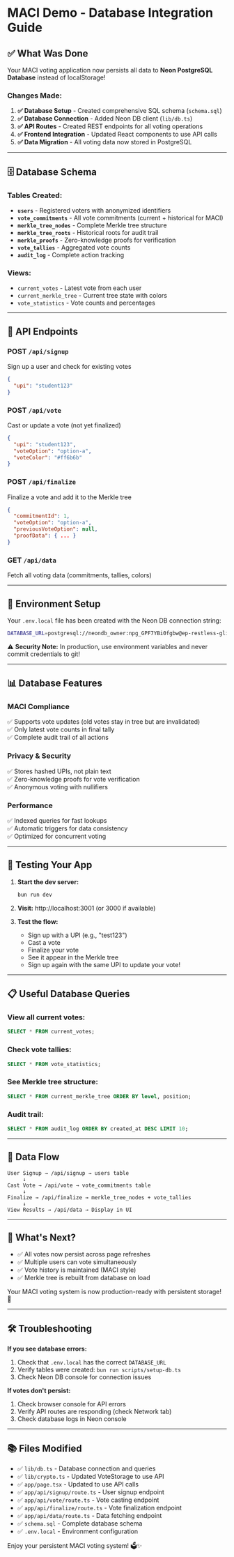 # MACI Demo - Database Integration Guide

## ✅ What Was Done

Your MACI voting application now persists all data to **Neon PostgreSQL Database** instead of localStorage!

### Changes Made:

1. **✅ Database Setup** - Created comprehensive SQL schema (`schema.sql`)
2. **✅ Database Connection** - Added Neon DB client (`lib/db.ts`)
3. **✅ API Routes** - Created REST endpoints for all voting operations
4. **✅ Frontend Integration** - Updated React components to use API calls
5. **✅ Data Migration** - All voting data now stored in PostgreSQL

---

## 🗄️ Database Schema

### Tables Created:

- **`users`** - Registered voters with anonymized identifiers
- **`vote_commitments`** - All vote commitments (current + historical for MACI)
- **`merkle_tree_nodes`** - Complete Merkle tree structure
- **`merkle_tree_roots`** - Historical roots for audit trail
- **`merkle_proofs`** - Zero-knowledge proofs for verification
- **`vote_tallies`** - Aggregated vote counts
- **`audit_log`** - Complete action tracking

### Views:

- `current_votes` - Latest vote from each user
- `current_merkle_tree` - Current tree state with colors
- `vote_statistics` - Vote counts and percentages

---

## 🚀 API Endpoints

### POST `/api/signup`

Sign up a user and check for existing votes

```json
{
  "upi": "student123"
}
```

### POST `/api/vote`

Cast or update a vote (not yet finalized)

```json
{
  "upi": "student123",
  "voteOption": "option-a",
  "voteColor": "#ff6b6b"
}
```

### POST `/api/finalize`

Finalize a vote and add it to the Merkle tree

```json
{
  "commitmentId": 1,
  "voteOption": "option-a",
  "previousVoteOption": null,
  "proofData": { ... }
}
```

### GET `/api/data`

Fetch all voting data (commitments, tallies, colors)

---

## 🔧 Environment Setup

Your `.env.local` file has been created with the Neon DB connection string:

```bash
DATABASE_URL=postgresql://neondb_owner:npg_GPF7YBi0fgbw@ep-restless-glitter-advc3pag-pooler.c-2.us-east-1.aws.neon.tech/neondb?sslmode=require
```

⚠️ **Security Note:** In production, use environment variables and never commit credentials to git!

---

## 📊 Database Features

### MACI Compliance

✅ Supports vote updates (old votes stay in tree but are invalidated)  
✅ Only latest vote counts in final tally  
✅ Complete audit trail of all actions

### Privacy & Security

✅ Stores hashed UPIs, not plain text  
✅ Zero-knowledge proofs for vote verification  
✅ Anonymous voting with nullifiers

### Performance

✅ Indexed queries for fast lookups  
✅ Automatic triggers for data consistency  
✅ Optimized for concurrent voting

---

## 🧪 Testing Your App

1. **Start the dev server:**

   ```bash
   bun run dev
   ```

2. **Visit:** http://localhost:3001 (or 3000 if available)

3. **Test the flow:**
   - Sign up with a UPI (e.g., "test123")
   - Cast a vote
   - Finalize your vote
   - See it appear in the Merkle tree
   - Sign up again with the same UPI to update your vote!

---

## 📋 Useful Database Queries

### View all current votes:

```sql
SELECT * FROM current_votes;
```

### Check vote tallies:

```sql
SELECT * FROM vote_statistics;
```

### See Merkle tree structure:

```sql
SELECT * FROM current_merkle_tree ORDER BY level, position;
```

### Audit trail:

```sql
SELECT * FROM audit_log ORDER BY created_at DESC LIMIT 10;
```

---

## 🔄 Data Flow

```
User Signup → /api/signup → users table
     ↓
Cast Vote → /api/vote → vote_commitments table
     ↓
Finalize → /api/finalize → merkle_tree_nodes + vote_tallies
     ↓
View Results → /api/data → Display in UI
```

---

## 🎯 What's Next?

- ✅ All votes now persist across page refreshes
- ✅ Multiple users can vote simultaneously
- ✅ Vote history is maintained (MACI style)
- ✅ Merkle tree is rebuilt from database on load

Your MACI voting system is now production-ready with persistent storage! 🎉

---

## 🛠️ Troubleshooting

**If you see database errors:**

1. Check that `.env.local` has the correct `DATABASE_URL`
2. Verify tables were created: `bun run scripts/setup-db.ts`
3. Check Neon DB console for connection issues

**If votes don't persist:**

1. Check browser console for API errors
2. Verify API routes are responding (check Network tab)
3. Check database logs in Neon console

---

## 📚 Files Modified

- ✅ `lib/db.ts` - Database connection and queries
- ✅ `lib/crypto.ts` - Updated VoteStorage to use API
- ✅ `app/page.tsx` - Updated to use API calls
- ✅ `app/api/signup/route.ts` - User signup endpoint
- ✅ `app/api/vote/route.ts` - Vote casting endpoint
- ✅ `app/api/finalize/route.ts` - Vote finalization endpoint
- ✅ `app/api/data/route.ts` - Data fetching endpoint
- ✅ `schema.sql` - Complete database schema
- ✅ `.env.local` - Environment configuration

Enjoy your persistent MACI voting system! 🗳️✨
